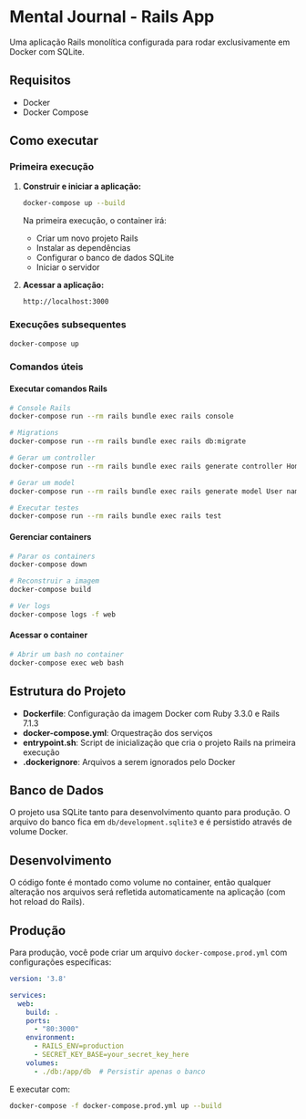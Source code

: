 # Mental Journal - Rails App

Uma aplicação Rails monolítica configurada para rodar exclusivamente em Docker com SQLite.

## Requisitos

- Docker
- Docker Compose

## Como executar

### Primeira execução

1. **Construir e iniciar a aplicação:**
   ```bash
   docker-compose up --build
   ```

   Na primeira execução, o container irá:
   - Criar um novo projeto Rails
   - Instalar as dependências
   - Configurar o banco de dados SQLite
   - Iniciar o servidor

2. **Acessar a aplicação:**
   ```
   http://localhost:3000
   ```

### Execuções subsequentes

```bash
docker-compose up
```

### Comandos úteis

#### Executar comandos Rails
```bash
# Console Rails
docker-compose run --rm rails bundle exec rails console

# Migrations
docker-compose run --rm rails bundle exec rails db:migrate

# Gerar um controller
docker-compose run --rm rails bundle exec rails generate controller Home index

# Gerar um model
docker-compose run --rm rails bundle exec rails generate model User name:string email:string

# Executar testes
docker-compose run --rm rails bundle exec rails test
```

#### Gerenciar containers
```bash
# Parar os containers
docker-compose down

# Reconstruir a imagem
docker-compose build

# Ver logs
docker-compose logs -f web
```

#### Acessar o container
```bash
# Abrir um bash no container
docker-compose exec web bash
```

## Estrutura do Projeto

- **Dockerfile**: Configuração da imagem Docker com Ruby 3.3.0 e Rails 7.1.3
- **docker-compose.yml**: Orquestração dos serviços
- **entrypoint.sh**: Script de inicialização que cria o projeto Rails na primeira execução
- **.dockerignore**: Arquivos a serem ignorados pelo Docker

## Banco de Dados

O projeto usa SQLite tanto para desenvolvimento quanto para produção. O arquivo do banco fica em `db/development.sqlite3` e é persistido através de volume Docker.

## Desenvolvimento

O código fonte é montado como volume no container, então qualquer alteração nos arquivos será refletida automaticamente na aplicação (com hot reload do Rails).

## Produção

Para produção, você pode criar um arquivo `docker-compose.prod.yml` com configurações específicas:

```yaml
version: '3.8'

services:
  web:
    build: .
    ports:
      - "80:3000"
    environment:
      - RAILS_ENV=production
      - SECRET_KEY_BASE=your_secret_key_here
    volumes:
      - ./db:/app/db  # Persistir apenas o banco
```

E executar com:
```bash
docker-compose -f docker-compose.prod.yml up --build
```
